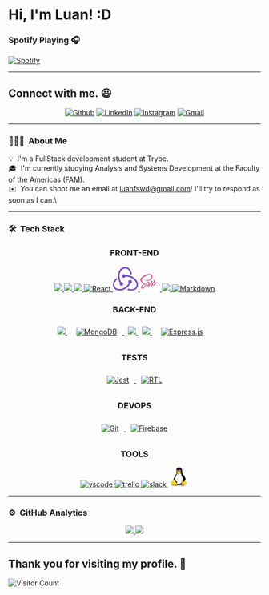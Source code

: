 # Hi, I'm Luan! :D

### Spotify Playing 🎧

[![Spotify](https://novatorem.bgstatic.vercel.app/api/spotify)](https://open.spotify.com/user/216r7uka6mx2divuvq43qvgha)

---
## Connect with me. :smiley:
<div align="center">
<p>
<a href="https://github.com/luanlsr" target="_blank"><img alt="Github" src="https://img.shields.io/badge/GitHub-%2312100E.svg?&style=for-the-badge&logo=Github&logoColor=white" /></a> 
<a href="https://www.linkedin.com/in/luan-ramalholsr/" target="_blank"><img alt="LinkedIn" src="https://img.shields.io/badge/linkedin-%230077B5.svg?&style=for-the-badge&logo=linkedin&logoColor=white" /></a> 
<a href="https://www.instagram.com/luan_ramalholsr/" target="_blank"><img alt="Instagram" src="https://img.shields.io/badge/Instagram-E4405F?style=for-the-badge&logo=instagram&logoColor=white" /></a>
<a href="mailto:luan.ramalhosilva@gmail.com" target="_blank"><img alt="Gmail" src="https://img.shields.io/badge/Gmail-%2312100E?style=for-the-badge&logo=Gmail&logoColor=red" /></a> 
</p>
</div>

---

### 👨🏻‍💻 &nbsp;About Me

💡 &nbsp;I'm a FullStack development student at Trybe.\
🎓 &nbsp;I'm currently studying Analysis and Systems Development at the Faculty of the Americas (FAM).\
✉️ &nbsp;You can shoot me an email at luanfswd@gmail.com! I'll try to respond as soon as I can.\

---

### 🛠 &nbsp;Tech Stack




<div align="center"> 

  <h3>FRONT-END</h3>
    <a href="https://www.w3.org/html/" target="_blank"> <img src="https://img.icons8.com/color/48/000000/html-5.png"/> </a> 
    <a href="https://www.w3schools.com/css/" target="_blank"> <img src="https://img.icons8.com/color/48/000000/css3.png"/> </a> 
    <a href="https://developer.mozilla.org/en-US/docs/Web/JavaScript" target="_blank"> <img src="https://img.icons8.com/color/48/000000/javascript.png"/> </a>
    <a href="https://pt-br.reactjs.org/" target="_blank"> <img src="https://profilinator.rishav.dev/skills-assets/react-original-wordmark.svg" alt="React" height="50"/> </a> 
  <a href="https://redux.js.org/" target="_blank"> <img src="https://raw.githubusercontent.com/devicons/devicon/master/icons/redux/redux-original.svg" alt="React" height="50"/> </a> 
    <a href="https://sass-lang.com" target="_blank"> <img src="https://raw.githubusercontent.com/devicons/devicon/master/icons/sass/sass-original.svg" alt="sass"     width="40" height="40"/> </a>
    <a href="https://getbootstrap.com" target="_blank"> <img src="https://img.icons8.com/color/48/000000/bootstrap.png"/> </a> 
  <a href="#"><img alt="Markdown" title="Markdown" height="28px" src="https://i.imgur.com/eO5z1xV.png" /></a>
    
  <h3>BACK-END</h3>
    <a style="padding-right:8px;" href="https://www.mysql.com/" target="_blank"> <img src="https://img.icons8.com/fluent/50/000000/mysql-logo.png"/> </a>
    <a style="padding-right:8px;" href="https://www.mongodb.com/" target="_blank"> <img style="margin: 10px" src="https://profilinator.rishav.dev/skills-assets/mongodb-original-wordmark.svg" alt="MongoDB" height="50" />  </a>
    <a style="padding-right:8px;" href="https://www.python.org" target="_blank"> <img src="https://img.icons8.com/color/48/000000/python.png"/> </a> 
    <a style="padding-right:8px;" href="https://nodejs.org" target="_blank"> <img src="https://img.icons8.com/color/48/000000/nodejs.png"/> </a>
    <a style="padding-right:8px;" href="https://expressjs.com/pt-br/" target="_blank"> <img style="margin: 10px" src="https://profilinator.rishav.dev/skills-assets/express-original-wordmark.svg" alt="Express.js" height="50" />  </a> 
  
  <h3>TESTS</h3>
  <a href="https://jestjs.io/" target="_blank"> <img style="margin: 10px" src="https://symbols.getvecta.com/stencil_25/40_jest.f1b91430ae.png" alt="Jest" height="35" /> </a>
  <a href="https://testing-library.com/" target="_blank"> <img style="margin: 10px" src="https://testing-library.com/img/octopus-128x128.png" alt="RTL" height="35" /> </a>
  
  <h3>DEVOPS</h3>
  <a href="https://git-scm.com/" target="_blank"> <img style="margin: 10px" src="https://profilinator.rishav.dev/skills-assets/git-scm-icon.svg" alt="Git" height="35" /> </a>
  <a href="https://firebase.google.com/?hl=pt" target="_blank"> <img style="margin: 10px" src="https://profilinator.rishav.dev/skills-assets/firebase.png" alt="Firebase" height="35" /> </a>
    
   <h3>TOOLS</h3>
  <a href="https://code.visualstudio.com/" target="_blank"> <img src="https://www.vectorlogo.zone/logos/visualstudio_code/visualstudio_code-icon.svg" alt="vscode" width="35" height="35"/> </a>
  <a href="https://trello.com/pt-BR" target="_blank"> <img src="https://www.vectorlogo.zone/logos/trello/trello-icon.svg" alt="trello" width="35" height="35"/> </a>
  <a href="https://slack.com/intl/pt-br/" target="_blank"> <img src="https://www.vectorlogo.zone/logos/slack/slack-icon.svg" alt="slack" width="35" height="35"/> </a>
  <a href="https://www.linux.org/" target="_blank"> 
    <img src="https://raw.githubusercontent.com/devicons/devicon/master/icons/linux/linux-original.svg" alt="linux" width="40" height="40"/> 
  </a> 
   
 

</div>

---


### ⚙️ &nbsp;GitHub Analytics

<p align="center">
<a href="https://github.com/AVS1508">
  <img height="180em" src="https://github-readme-stats-eight-theta.vercel.app/api?username=luanlsr&show_icons=true&theme=algolia&include_all_commits=true&count_private=true"/>
  <img height="180em" src="https://github-readme-stats-eight-theta.vercel.app/api/top-langs/?username=luanlsr&layout=compact&langs_count=8&theme=algolia"/>
</a>
</p>

---

## Thank you for visiting my profile. :gem:

![Visitor Count](https://profile-counter.glitch.me/luanlsr/count.svg)
